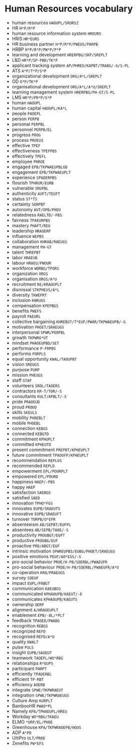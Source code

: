 # Human Resources vocabulary

* human resources `HAOUPL/SRORSZ`
* HR `H*P/R*P`
* human resource information system `HREURS`
* HRIS `HR*EURS`
* HR business partner `H*P/R*P/PWEUS/PARPB`
* HRBP `H*P/R*P/PW*P/P*P`
* learning and development `HRERPBG/SKP/SREPLT`
* L&D `HR*P/SP-PBD/TK*P`
* applicant tracking system `AP/PHREU/KAPBT/TRABG/-G/S-PL`
* ATS `A*P/T*P/S*P`
* organizational development `ORG/A*L/SREPLT`
* OD `O*P/TK*P`
* organisational development `ORG/A*L/A*U/SREPLT`
* learning management system `HRERPBG/PH-GT/S-PL`
* LMS `HR*P/PR*P/S*P`
* human `HAOUPL`
* human capital `HAOUPL/KA*L`
* people `PAOEPL`
* person `PERPB`
* personal `PERPBL`
* personnel `PERPB/EL`
* progress `PROG`
* process `PROEUS`
* effective `TPEF`
* effectiveness `TPEFPBS`
* effectively `TPEFL`
* employee `PHROE`
* engaged `EPB/TKPWAEUPBLGD`
* engagement `EPB/TKPWAEUPLT`
* experience `SPAOERPBS`
* flourish `TPHRUR/EURB`
* vulnerable `SRUPBL`
* authenticity `AUFT/TEUFT`
* status `ST*TS`
* certainty `SERPBT`
* autonomy `AUT/OPB/PHEU`
* relatedness `RAELTD/-PBS`
* fairness `TPAEURPBS`
* mastery `PHAFT/REU`
* leadership `HRAOERP`
* influence `WEPBS`
* collaboration `KHRAB/RAEUGS`
* management `PH-GT`
* talent `THREPBT`
* labor `HRAEUB`
* labour `HRAEU/PWOUR`
* workforce `WORBG/TPORS`
* organization `ORGS`
* organisation `ORGS/A*U`
* recruitment `RE/KRAOUPLT`
* dismissal `STKPHEUS/A*L`
* diversity `TKWEFRT`
* inclusion `KHRUGS`
* compensation `KPEPBGS`
* benefits `PWEFS`
* payroll `PAEURL`
* collective bargaining `KHREBGT/T*EUF/PWAR/TKPWAEUPB/-G`
* motivation `PHOET/SRAEUGS`
* interpersonal `SPWR/PERPBL`
* growth `TKPWRO*UT`
* mindset `PHAOEUPBD/SET`
* performance `P-FRPBS`
* performs `PORPLS`
* equal opportunity `KWAL/TAOUPBT`
* vision `SREUGS`
* purpose `PURP`
* mission `PHEUGS`
* staff `STAF`
* volunteers `SROL/TAOERS`
* contractors `KR-T/TOR/-S`
* consultants `KULT/APBLT/-S`
* pride `PRAOEUD`
* proud `PROUD`
* skills `SKEULS`
* mobility `PHOEBLT`
* mobile `PHOEBL`
* connection `KEBGS`
* connected `KEBGTD`
* commitment `KPHUPLT`
* committed `KPHEUTD`
* present commitment `PREPBT/KPHEUPLT`
* future commitment `TPAOUFP/KPHEUPLT`
* recommendation `REPLGS`
* recommended `REPLD`
* empowerment `EPL/POURPLT`
* empowered `EPL/POURD`
* happiness `HAEP/-PBS`
* happy `HAEP`
* satisfaction `SAEBGS`
* satisfied `SAED`
* innovation `TPHO*FGS`
* innovates `EUPB/SRAEUTS`
* innovative `EUPB/SRAEUFT`
* turnover `TURPB/O*EFR`
* absenteeism `AB/SEPBT/EUFPL`
* absentees `AB/SEPB/TAOE/-S`
* productivity `PROUBGT/EUFT`
* productive `PROUBG/EUF`
* proactive `PRO/ABGT/EUF`
* intrinsic motivation `SPWREUPBS/EUBG/PHOET/SRAEUGS`
* positive emotions `PEUF/AO*EGS/-S`
* pro-social behavior `PROE/H-PB/SOERBL/PWAEUFR`
* pro-social behaviour `PROE/H-PB/SOERBL/PWAEUFR/A*U`
* co-operation `KRO/PRAEUGS`
* survey `SOEUF`
* impact `EUPL/PABGT`
* communication `KAEUBGS`
* communicated `KPHAOUPB/KAEUT/-D`
* communicates `KPHAOUPB/KAEUTS`
* ownership `OERP`
* alignment `A/HRAOEUPLT`
* enablement `EPB/-BL/*PLT`
* feedback `TPAOED/PWABG`
* recognition `REBGS`
* recognized `REFD`
* recognised `REFD/A*U`
* quality `KWALT`
* pulse `PULS`
* insight `EUPB/SAOEUT`
* teamwork `TAOEPL/WO*RBG`
* relationships `R*EUPS`
* participant `PARPT`
* efficiently `TPAOERBL`
* efficient `TP-RBT`
* efficiency `AOERB`
* integrate `SPWE/TKPWRAEUT`
* integration `SPWE/TKPWRAEUGS`
* Culture Amp `KURPLT`
* BambooHR `PWAO*PL`
* Namely `KPA/TPHAEUPL/HREU`
* Workday `WO*RBG/TKAEU`
* ELMO `*URP/EL/PHOE`
* Greenhouse `KPA/TKPWRAOEPB/HOUS`
* ADP `A*PD`
* UltiPro `ULT/PROE`
* Zenefits `PW*EFS`
